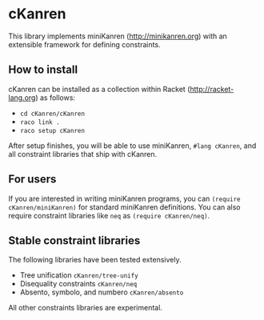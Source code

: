 cKanren
=======

This library implements miniKanren (http://minikanren.org) with an
extensible framework for defining constraints.

How to install
--------------

cKanren can be installed as a collection within Racket (http://racket-lang.org)
as follows:

* `cd cKanren/cKanren`
* `raco link .`
* `raco setup cKanren`

After setup finishes, you will be able to use miniKanren, `#lang
cKanren`, and all constraint libraries that ship with cKanren.

For users
---------

If you are interested in writing miniKanren programs, you can
`(require cKanren/miniKanren)` for standard miniKanren definitions.
You can also require constraint libraries like `neq` as `(require cKanren/neq)`.  

Stable constraint libraries
---------------------------

The following libraries have been tested extensively.

* Tree unification              `cKanren/tree-unify`
* Disequality constraints       `cKanren/neq`
* Absento, symbolo, and numbero `cKanren/absento`

All other constraints libraries are experimental.

